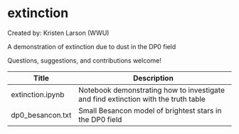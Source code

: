 # extinction

Created by: Kristen Larson (WWU)

A demonstration of extinction due to dust in the DP0 field

Questions, suggestions, and contributions welcome!

| Title | Description |
|---|---|
| extinction.ipynb | Notebook demonstrating how to investigate and find extinction with the truth table |
| dp0_besancon.txt | Small Besancon model of brightest stars in the DP0 field |

